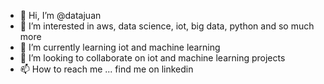 - 👋 Hi, I’m @datajuan
- 👀 I’m interested in aws, data science, iot, big data, python and so much more
- 🌱 I’m currently learning  iot and machine learning
- 💞️ I’m looking to collaborate on  iot and machine learning projects
- 📫 How to reach me ... find me on linkedin 

<!---
datajuan/datajuan is a ✨ special ✨ repository because its `README.md` (this file) appears on your GitHub profile.
You can click the Preview link to take a look at your changes.
--->
